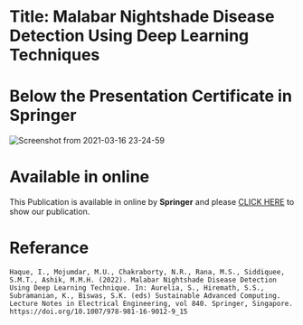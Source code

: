 # Title: Malabar Nightshade Disease Detection Using Deep Learning Techniques

# Below the Presentation Certificate in Springer
![Screenshot from 2021-03-16 23-24-59](https://user-images.githubusercontent.com/45633928/111410229-8ff7d400-8702-11eb-8dfb-19d1f97d88bf.png)

# Available in online
This Publication is available in online by **Springer** and please [CLICK HERE](https://link.springer.com/chapter/10.1007/978-981-16-9012-9_15) to show our publication.

<!-- # Please visit the below link for showing Papaya image dataset
[Papaya dataset link](https://github.com/imdadulhaque1/papaya) -->

<!-- # below the acceptance letter of our proposed model.
![Screenshot from 2021-01-30 22-42-27](https://user-images.githubusercontent.com/45633928/106362420-ed9bb100-634c-11eb-9aa4-c673266d0c25.png)

# And now, this is Presentation Certificate.
![273-2](https://user-images.githubusercontent.com/45633928/103079973-1f5b8280-45ff-11eb-9b4d-8a5bf209a4bd.jpg) -->

# Referance
`Haque, I., Mojumdar, M.U., Chakraborty, N.R., Rana, M.S., Siddiquee, S.M.T., Ashik, M.M.H. (2022). Malabar Nightshade Disease Detection Using Deep Learning Technique. In: Aurelia, S., Hiremath, S.S., Subramanian, K., Biswas, S.K. (eds) Sustainable Advanced Computing. Lecture Notes in Electrical Engineering, vol 840. Springer, Singapore. https://doi.org/10.1007/978-981-16-9012-9_15`
